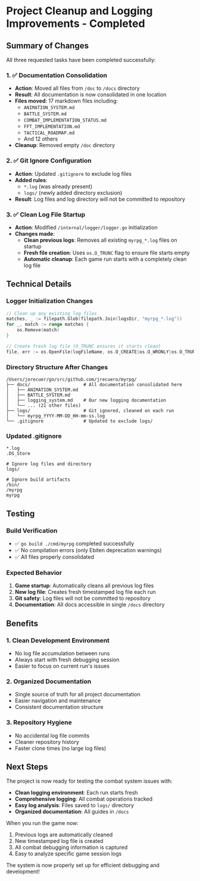 # Project Cleanup and Logging Improvements - Completed

## Summary of Changes

All three requested tasks have been completed successfully:

### 1. ✅ **Documentation Consolidation**
- **Action**: Moved all files from `/doc` to `/docs` directory
- **Result**: All documentation is now consolidated in one location
- **Files moved**: 17 markdown files including:
  - `ANIMATION_SYSTEM.md`
  - `BATTLE_SYSTEM.md`
  - `COMBAT_IMPLEMENTATION_STATUS.md`
  - `FFT_IMPLEMENTATION.md`
  - `TACTICAL_ROADMAP.md`
  - And 12 others
- **Cleanup**: Removed empty `/doc` directory

### 2. ✅ **Git Ignore Configuration**
- **Action**: Updated `.gitignore` to exclude log files
- **Added rules**:
  - `*.log` (was already present)
  - `logs/` (newly added directory exclusion)
- **Result**: Log files and log directory will not be committed to repository

### 3. ✅ **Clean Log File Startup**
- **Action**: Modified `/internal/logger/logger.go` initialization
- **Changes made**:
  - **Clean previous logs**: Removes all existing `myrpg_*.log` files on startup
  - **Fresh file creation**: Uses `os.O_TRUNC` flag to ensure file starts empty
  - **Automatic cleanup**: Each game run starts with a completely clean log file

## Technical Details

### Logger Initialization Changes
```go
// Clean up any existing log files
matches, _ := filepath.Glob(filepath.Join(logsDir, "myrpg_*.log"))
for _, match := range matches {
    os.Remove(match)
}

// Create fresh log file (O_TRUNC ensures it starts clean)
file, err := os.OpenFile(logFileName, os.O_CREATE|os.O_WRONLY|os.O_TRUNC, 0666)
```

### Directory Structure After Changes
```
/Users/jorecuer/go/src/github.com/jrecuero/myrpg/
├── docs/                    # All documentation consolidated here
│   ├── ANIMATION_SYSTEM.md
│   ├── BATTLE_SYSTEM.md
│   ├── logging_system.md    # Our new logging documentation
│   └── ... (21 other files)
├── logs/                    # Git ignored, cleaned on each run
│   └── myrpg_YYYY-MM-DD_HH-mm-ss.log
└── .gitignore               # Updated to exclude logs/
```

### Updated .gitignore
```
*.log
.DS_Store

# Ignore log files and directory
logs/

# Ignore build artifacts
/bin/
/myrpg
myrpg
```

## Testing

### Build Verification
- ✅ `go build ./cmd/myrpg` completed successfully
- ✅ No compilation errors (only Ebiten deprecation warnings)
- ✅ All files properly consolidated

### Expected Behavior
1. **Game startup**: Automatically cleans all previous log files
2. **New log file**: Creates fresh timestamped log file each run
3. **Git safety**: Log files will not be committed to repository
4. **Documentation**: All docs accessible in single `/docs` directory

## Benefits

### 1. **Clean Development Environment**
- No log file accumulation between runs
- Always start with fresh debugging session
- Easier to focus on current run's issues

### 2. **Organized Documentation**
- Single source of truth for all project documentation
- Easier navigation and maintenance
- Consistent documentation structure

### 3. **Repository Hygiene**
- No accidental log file commits
- Cleaner repository history
- Faster clone times (no large log files)

## Next Steps

The project is now ready for testing the combat system issues with:
- **Clean logging environment**: Each run starts fresh
- **Comprehensive logging**: All combat operations tracked
- **Easy log analysis**: Files saved to `logs/` directory
- **Organized documentation**: All guides in `/docs`

When you run the game now:
1. Previous logs are automatically cleaned
2. New timestamped log file is created
3. All combat debugging information is captured
4. Easy to analyze specific game session logs

The system is now properly set up for efficient debugging and development!